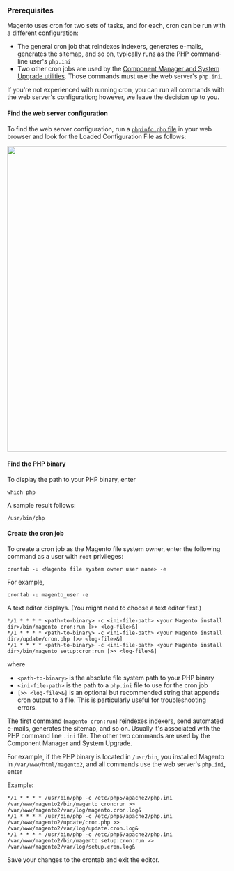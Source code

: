 <div markdown="1">

### Prerequisites
Magento uses cron for two sets of tasks, and for each, cron can be run with a different configuration:

*	The general cron job that reindexes indexers, generates e-mails, generates the sitemap, and so on, typically runs as the PHP command-line user's `php.ini`
*	Two other cron jobs are used by the <a href="{{ site.gdeurl }}comp-mgr/bk-compman-upgrade-guide.html">Component Manager and System Upgrade utilities</a>. Those commands must use the web server's `php.ini`.

If you're not experienced with running cron, you can run all commands with the web server's configuration; however, we leave the decision up to you.

#### Find the web server configuration

To find the web server configuration, run a <a href="{{ site.gdeurl }}install-gde/prereq/optional.html#install-optional-phpinfo">`phpinfo.php` file</a> in your web browser and look for the Loaded Configuration File as follows:

<img src="{{ site.baseurl }}common/images/config_phpini-webserver.png" width="700px">

#### Find the PHP binary
To display the path to your PHP binary, enter

	which php

A sample result follows:

	/usr/bin/php

#### Create the cron job

To create a cron job as the Magento file system owner, enter the following command as a user with `root` privileges:

	crontab -u <Magento file system owner user name> -e

For example,

	crontab -u magento_user -e

A text editor displays. (You might need to choose a text editor first.)

	*/1 * * * * <path-to-binary> -c <ini-file-path> <your Magento install dir>/bin/magento cron:run [>> <log-file>&]
	*/1 * * * * <path-to-binary> -c <ini-file-path> <your Magento install dir>/update/cron.php [>> <log-file>&]
	*/1 * * * * <path-to-binary> -c <ini-file-path> <your Magento install dir>/bin/magento setup:cron:run [>> <log-file>&]

where 

*	`<path-to-binary>` is the absolute file system path to your PHP binary
*	`<ini-file-path>` is the path to a `php.ini` file to use for the cron job
*	`[>> <log-file>&]` is an optional but recommended string that appends cron output to a file. This is particularly useful for troubleshooting errors.

The first command (`magento cron:run`) reindexes indexers, send automated e-mails, generates the sitemap, and so on. Usually it's associated with the PHP command line `.ini` file. The other two commands are used by the Component Manager and System Upgrade.

For example, if the PHP binary is located in `/usr/bin`, you installed Magento in `/var/www/html/magento2`, and all commands use the web server's `php.ini`, enter

Example:

	*/1 * * * * /usr/bin/php -c /etc/php5/apache2/php.ini /var/www/magento2/bin/magento cron:run >> /var/www/magento2/var/log/magento.cron.log&
	*/1 * * * * /usr/bin/php -c /etc/php5/apache2/php.ini /var/www/magento2/update/cron.php >> /var/www/magento2/var/log/update.cron.log&
	*/1 * * * * /usr/bin/php -c /etc/php5/apache2/php.ini /var/www/magento2/bin/magento setup:cron:run >> /var/www/magento2/var/log/setup.cron.log&

Save your changes to the crontab and exit the editor.